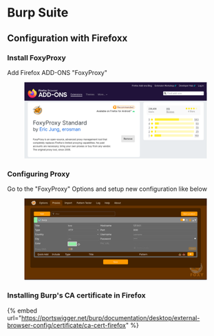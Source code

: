 # Burp Suite

## Configuration with Firefoxx

### Install FoxyProxy

Add Firefox ADD-ONS "FoxyProxy"

<figure><img src="../../.gitbook/assets/image (108).png" alt=""><figcaption></figcaption></figure>

### Configuring Proxy

Go to the "FoxyProxy" Options and setup new configuration like below

<figure><img src="../../.gitbook/assets/image (109).png" alt=""><figcaption></figcaption></figure>

### Installing Burp's CA certificate in Firefox

{% embed url="https://portswigger.net/burp/documentation/desktop/external-browser-config/certificate/ca-cert-firefox" %}
